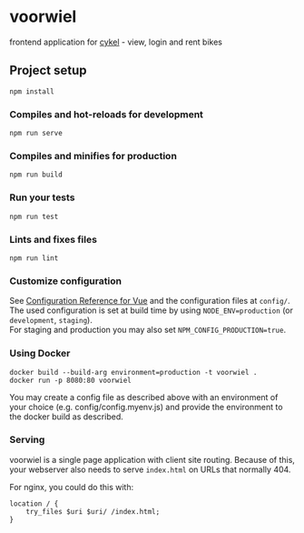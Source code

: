 # voorwiel

frontend application for [cykel](https://github.com/stadtulm/cykel) - view, login and rent bikes


## Project setup
```
npm install
```

### Compiles and hot-reloads for development
```
npm run serve
```

### Compiles and minifies for production
```
npm run build
```

### Run your tests
```
npm run test
```

### Lints and fixes files
```
npm run lint
```

### Customize configuration
See [Configuration Reference for Vue](https://cli.vuejs.org/config/) and the configuration files at `config/`. The used configuration is set at build time by using `NODE_ENV=production` (or `development`, `staging`).  
For staging and production you may also set `NPM_CONFIG_PRODUCTION=true`.

### Using Docker
```
docker build --build-arg environment=production -t voorwiel .
docker run -p 8080:80 voorwiel
```
You may create a config file as described above with an environment of your choice (e.g. config/config.myenv.js) and provide the environment to the docker build as described.

### Serving
voorwiel is a single page application with client site routing. Because of this, your webserver also needs to serve `index.html` on URLs that normally 404. 

For nginx, you could do this with:
```
location / {
    try_files $uri $uri/ /index.html;
}
```
